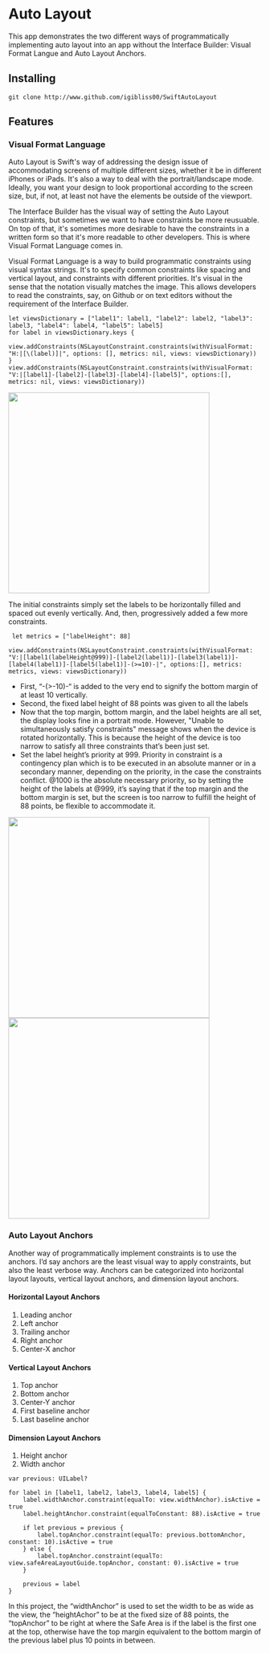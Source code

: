 # Auto Layout

This app demonstrates the two different ways of programmatically implementing auto layout into an app without the Interface Builder: Visual Format Langue and Auto Layout Anchors.  

## Installing

```
git clone http://www.github.com/igibliss00/SwiftAutoLayout
```

## Features

### Visual Format Language

Auto Layout is Swift's way of addressing the design issue of accommodating screens of multiple different sizes, whether it be in different iPhones or iPads.  It's also a way to deal with the portrait/landscape mode.  Ideally, you want your design to look proportional according to the screen size, but, if not, at least not have the elements be outside of the viewport.  

The Interface Builder has the visual way of setting the Auto Layout constraints, but sometimes we want to have constraints be more reusuable.  On top of that, it's sometimes more desirable to have the constraints in a written form so that it's more readable to other developers.  This is where Visual Format Language comes in.  

Visual Format Language is a way to build programmatic constraints using visual syntax strings.  It's to specify common constraints like spacing and vertical layout, and constraints with different priorities.  It's visual in the sense that the notation visually matches the image.  This allows developers to read the constraints, say, on Github or on text editors without the requirement of the Interface Builder.   

```
let viewsDictionary = ["label1": label1, "label2": label2, "label3": label3, "label4": label4, "label5": label5]
for label in viewsDictionary.keys {
   view.addConstraints(NSLayoutConstraint.constraints(withVisualFormat: "H:|[\(label)]|", options: [], metrics: nil, views: viewsDictionary))
}
view.addConstraints(NSLayoutConstraint.constraints(withVisualFormat: "V:|[label1]-[label2]-[label3]-[label4]-[label5]", options:[], metrics: nil, views: viewsDictionary))
```
<img src="http://www.github.com/igibliss00/SwiftAutoLayout/blob/master/README_assets/1.png" width=400/>

The initial constraints simply set the labels to be horizontally filled and spaced out evenly vertically.  And, then, progressively added a few more constraints.  

```
 let metrics = ["labelHeight": 88]
        
view.addConstraints(NSLayoutConstraint.constraints(withVisualFormat: "V:|[label1(labelHeight@999)]-[label2(label1)]-[label3(label1)]-[label4(label1)]-[label5(label1)]-(>=10)-|", options:[], metrics: metrics, views: viewsDictionary))
```

- First, “-(>-10)-“ is added to the very end to signify the bottom margin of at least 10 vertically.  
- Second, the fixed label height of 88 points was given to all the labels
- Now that the top margin, bottom margin, and the label heights are all set, the display looks fine in a portrait mode.  However, "Unable to simultaneously satisfy constraints" message shows when the device is rotated horizontally.  This is because the height of the device is too narrow to satisfy all three constraints that’s been just set. 
- Set the label height’s priority at 999.  Priority in constraint is a contingency plan which is to be executed in an absolute manner or in a secondary manner, depending on the priority, in the case the constraints conflict. @1000 is the absolute necessary priority, so by setting the height of the labels at @999, it’s saying that if the top margin and the bottom margin is set, but the screen is too narrow to fulfill the height of 88 points, be flexible to accommodate it. 

<img src="http://www.github.com/igibliss00/SwiftAutoLayout/blob/master/README_assets/2.png" width=400/>
<img src="http://www.github.com/igibliss00/SwiftAutoLayout/blob/master/README_assets/3.png" height=400/>


### Auto Layout Anchors

Another way of programmatically implement constraints is to use the anchors.  I’d say anchors are the least visual way to apply constraints, but also the least verbose way.  Anchors can be categorized into horizontal layout layouts, vertical layout anchors, and dimension layout anchors. 

#### Horizontal Layout Anchors
1. Leading anchor
2. Left anchor
3. Trailing anchor
4. Right anchor
5. Center-X anchor

#### Vertical Layout Anchors
1. Top anchor
2. Bottom anchor
3. Center-Y anchor
4. First baseline anchor
5. Last baseline anchor

#### Dimension Layout Anchors
1. Height anchor
2. Width anchor

```
var previous: UILabel?

for label in [label1, label2, label3, label4, label5] {
    label.widthAnchor.constraint(equalTo: view.widthAnchor).isActive = true
    label.heightAnchor.constraint(equalToConstant: 88).isActive = true
    
    if let previous = previous {
        label.topAnchor.constraint(equalTo: previous.bottomAnchor, constant: 10).isActive = true
    } else {
        label.topAnchor.constraint(equalTo: view.safeAreaLayoutGuide.topAnchor, constant: 0).isActive = true
    }
    
    previous = label
}
```

In this project, the “widthAnchor” is used to set the width to be as wide as the view, the “heightAchor” to be at the fixed size of 88 points, the “topAnchor” to be right at where the Safe Area is if the label is the first one at the top, otherwise have the top margin equivalent to the bottom margin of the previous label plus 10 points in between.


